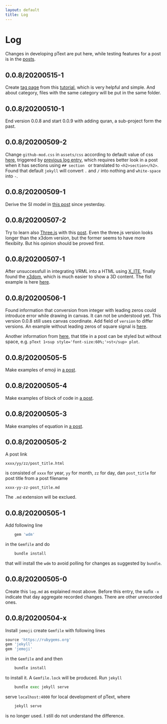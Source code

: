 ```yaml
---
layout: default
title: Log
---
```

# Log
Changes in developing pText are put here, while testing features for a post is in the [posts](blog).

## 0.0.8/20200515-1
Create [tag page](tag.html) from this [tutorial](https://codinfox.github.io/dev/2015/03/06/use-tags-and-categories-in-your-jekyll-based-github-pages/), which is very helpful and simple. And about category, files with the same category will be put in the same folder.

## 0.0.8/20200510-1
End version 0.0.8 and start 0.0.9 with adding quran, a sub-project form the past.

## 0.0.8/20200509-2
Change ``github-mod.css`` in ``assets/css`` according to default value of css [here](https://stackoverflow.com/a/22510220/9475509), triggered by [previous log entry](#00820200509-1), which requires better look in a post when it has sections using ``## section `` or translated to ``<h2>section</h2>``. Found that default ``jekyll`` will convert ``.`` and ``/`` into nothing and ``white-space`` into ``-``.

## 0.0.8/20200509-1
Derive the SI model in [this post](2020/05/08/si-model.html) since yesterday.

## 0.0.8/20200507-2
Try to learn also [Three.js](https://threejs.org/) with this [post](2020/05/07/threejs.html). Even the three.js version looks longer than the x3dom version, but the former seems to have more flexibiity. But his opinion should be proved first.

## 0.0.8/20200507-1
After unsuccessfull in integrating VRML into a HTML using [X_ITE](http://create3000.de/x_ite/getting-started/#embedding-x-ite-within-a-web-page), finally found the [x3dom](https://www.x3dom.org/), which is much easier to show a 3D content. The fist example is here [here](2020/05/07/learn-x3dom.html).

## 0.0.8/20200506-1
Found information that conversion from integer with leading zeros could introduce error while drawing in canvas. It can not be understood yet. This version 0.0.8 still uses canvas coordinate. Add field of ``version`` to differ versions. An example without leading zeros of square signal is [here](2020/05/06/ptext-first-plot.html).

Another information from [here](2020/05/06/ptext-first-plot.html), that title in a post can be styled but without space, e.g. ``pText 1<sup style='font-size:60%;'>st</sup> plot``.

## 0.0.8/20200505-5
Make examples of emoji in [a post](2020/05/05/emoji.html).

## 0.0.8/20200505-4
Make examples of block of code in [a post](2020/05/05/fenced-code-blocks.html).

## 0.0.8/20200505-3
Make examples of equation in [a post](2020/05/05/equation.html).

## 0.0.8/20200505-2
A post link
```
xxxx/yy/zz/post_title.html
```
is consisted of ``xxxx`` for year, ``yy`` for month, ``zz`` for day, dan ``post_title`` for post title from a post filename
```
xxxx-yy-zz-post_title.md
```
The ``.md`` extension will be exclued.

## 0.0.8/20200505-1
Add following line
```python
	gem 'wdm'
```
in the ``Gemfile`` and do
```python
	bundle install
```
that will install the ``wdm`` to avoid polling for changes  as suggested by ``bundle``.

## 0.0.8/20200505-0
Create this ``log.md`` as explained most above. Before this entry, the sufix ``-x`` indicate that day aggregate recorded changes. There are other unrecorded ones.

## 0.0.8/20200504-x
Install ``jemoji`` create ``Gemfile`` with following lines
```python
source 'https://rubygems.org'
gem 'jekyll'
gem 'jemoji'
```
in the ``Gemfile`` and and then
```python
	bundle install
```
to install it. A ``Gemfile.lock`` will be produced. Run ``jekyll``
```python
	bundle exec jekyll serve
```
serve ``localhost:4000`` for local development of pText, where
```python
	jekyll serve
```
is no longer used. I still do not understand the difference.